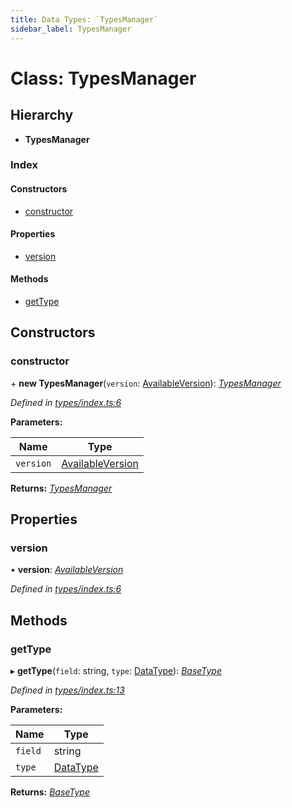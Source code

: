 ```yaml
---
title: Data Types: `TypesManager`
sidebar_label: TypesManager
---
```


# Class: TypesManager

## Hierarchy

* **TypesManager**

### Index

#### Constructors

* [constructor](typesmanager.md#constructor)

#### Properties

* [version](typesmanager.md#version)

#### Methods

* [getType](typesmanager.md#gettype)

## Constructors

###  constructor

\+ **new TypesManager**(`version`: [AvailableVersion](../overview.md#availableversion)): *[TypesManager](typesmanager.md)*

*Defined in [types/index.ts:6](https://github.com/terascope/teraslice/blob/6aab1cd2/packages/data-types/src/types/index.ts#L6)*

**Parameters:**

Name | Type |
------ | ------ |
`version` | [AvailableVersion](../overview.md#availableversion) |

**Returns:** *[TypesManager](typesmanager.md)*

## Properties

###  version

• **version**: *[AvailableVersion](../overview.md#availableversion)*

*Defined in [types/index.ts:6](https://github.com/terascope/teraslice/blob/6aab1cd2/packages/data-types/src/types/index.ts#L6)*

## Methods

###  getType

▸ **getType**(`field`: string, `type`: [DataType](datatype.md)): *[BaseType](basetype.md)*

*Defined in [types/index.ts:13](https://github.com/terascope/teraslice/blob/6aab1cd2/packages/data-types/src/types/index.ts#L13)*

**Parameters:**

Name | Type |
------ | ------ |
`field` | string |
`type` | [DataType](datatype.md) |

**Returns:** *[BaseType](basetype.md)*
